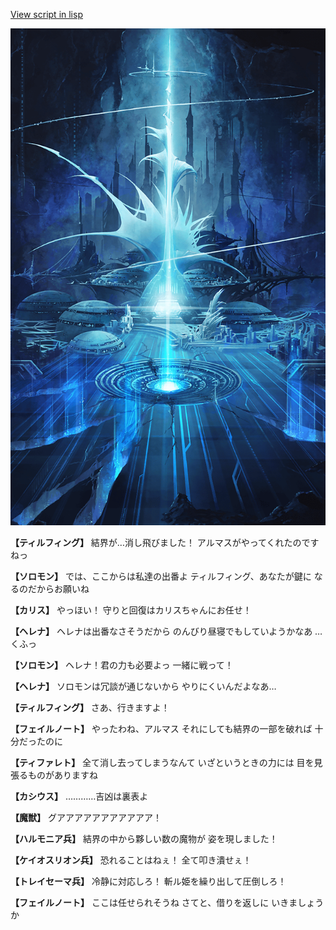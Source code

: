 [View script in lisp](../scripts/101105041.txt)

![profound.png](../images/backgrounds/profound.png)

**【ティルフィング】**
結界が…消し飛びました！
アルマスがやってくれたのですねっ

**【ソロモン】**
では、ここからは私達の出番よ
ティルフィング、あなたが鍵に
なるのだからお願いね

**【カリス】**
やっほい！
守りと回復はカリスちゃんにお任せ！

**【ヘレナ】**
ヘレナは出番なさそうだから
のんびり昼寝でもしていようかなあ
…くふっ

**【ソロモン】**
ヘレナ！君の力も必要よっ
一緒に戦って！

**【ヘレナ】**
ソロモンは冗談が通じないから
やりにくいんだよなあ…

**【ティルフィング】**
さあ、行きますよ！

**【フェイルノート】**
やったわね、アルマス
それにしても結界の一部を破れば
十分だったのに

**【ティファレト】**
全て消し去ってしまうなんて
いざというときの力には
目を見張るものがありますね

**【カシウス】**
…………吉凶は裏表よ

**【魔獣】**
グアアアアアアアアアアア！

**【ハルモニア兵】**
結界の中から夥しい数の魔物が
姿を現しました！

**【ケイオスリオン兵】**
恐れることはねぇ！
全て叩き潰せぇ！

**【トレイセーマ兵】**
冷静に対応しろ！
斬ル姫を繰り出して圧倒しろ！

**【フェイルノート】**
ここは任せられそうね
さてと、借りを返しに
いきましょうか
